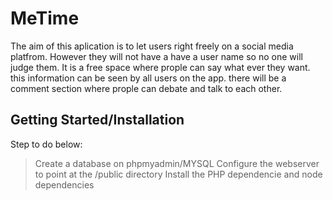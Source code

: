 # MeTime
The aim of this aplication is to let users right freely on a social media platfrom. However they will not have a have a user name so no one will judge them. It is a free space where prople can say what ever they want. this information can be seen by all users on the app. there will be a comment section where prople can debate and talk to each other. 

## Getting Started/Installation 
Step to do below:
 >Create a database on phpmyadmin/MYSQL
 >Configure the webserver to point at the /public directory
 >Install the PHP dependencie and node dependencies
 >
 
 
